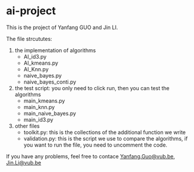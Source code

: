 # ai-project



This is the project of Yanfang GUO and Jin LI.

The file strcututes:

1. the implementation of algorithms
   - AI_id3.py
   - AI_kmeans.py
   - AI_Knn.py
   - naive_bayes.py
   - naive_bayes_conti.py
2. the test script: you only need to click run, then you can test the algorithms
   - main_kmeans.py
   - main_knn.py
   - main_naive_bayes.py
   - main_id3.py
3. other files
   - toolkit.py: this is the collections of the additional function we write
   - validation.py: this is the script we use to compare the algorithms, if you want to run the file, you need to uncomment the code.



If you have any problems, feel free to contace Yanfang.Guo@vub.be, Jin.Li@vub.be